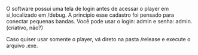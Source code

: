 O software possui uma tela de login antes de acessar o player em si,localizado em /debug. A principio esse cadastro foi pensado para conectar pequenas bandas.
Você pode usar o login: admin e senha: admin. (criativo, não?)

Caso quiser usar somente o player, vá direto na pasta /release e execute o arquivo .exe.

